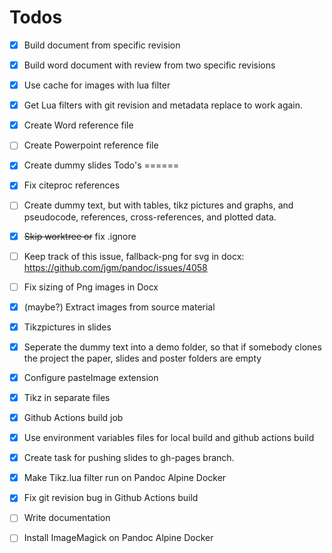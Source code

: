 # Todos

- [X] Build document from specific revision
- [X] Build word document with review from two specific revisions
- [X] Use cache for images with lua filter
- [X] Get Lua filters with git revision and metadata replace to work again.
- [X] Create Word reference file
- [ ] Create Powerpoint reference file
- [X] Create dummy slides
Todo's
======

- [X] Fix citeproc references
- [ ] Create dummy text, but with tables, tikz pictures and graphs, and pseudocode, references, cross-references, and plotted data.
- [X] ~~Skip worktree or~~ fix .ignore
- [ ] Keep track of this issue, fallback-png for svg in docx: https://github.com/jgm/pandoc/issues/4058
- [ ] Fix sizing of Png images in Docx
- [X] (maybe?) Extract images from source material
- [X] Tikzpictures in slides
- [X] Seperate the dummy text into a demo folder, so that if somebody clones the project the paper, slides and poster folders are empty
- [X] Configure pasteImage extension
- [X] Tikz in separate files
- [X] Github Actions build job
- [X] Use environment variables files for local build and github actions build
- [X] Create task for pushing slides to gh-pages branch.
- [X] Make Tikz.lua filter run on Pandoc Alpine Docker
- [X] Fix git revision bug in Github Actions build
- [ ] Write documentation
- [ ] Install ImageMagick on Pandoc Alpine Docker
